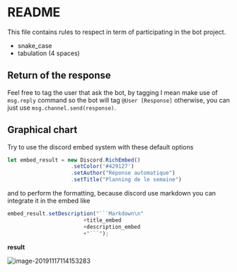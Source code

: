 # README

This file contains rules to respect in term of participating in the bot project.

- snake_case
- tabulation (4 spaces)

## Return of the response

Feel free to tag the user that ask the bot, by tagging I mean make use of `msg.reply` command so the bot will tag `@User [Response]` otherwise, you can just use `msg.channel.send(response)`.

## Graphical chart

Try to use the discord embed system with these default options

```javascript
let embed_result = new Discord.RichEmbed()
                    .setColor('#429127')
                    .setAuthor("Réponse automatique")
					.setTitle("Planning de le semaine")
```

and to perform the formatting, because discord use markdown you can integrate it in the embed like

```javascript
embed_result.setDescription("```Markdown\n"
                        +title_embed
                        +description_embed
                        +"```");
```

**result**

![image-20191117114153283](C:\Users\Thibaud\AppData\Roaming\Typora\typora-user-images\image-20191117114153283.png)

